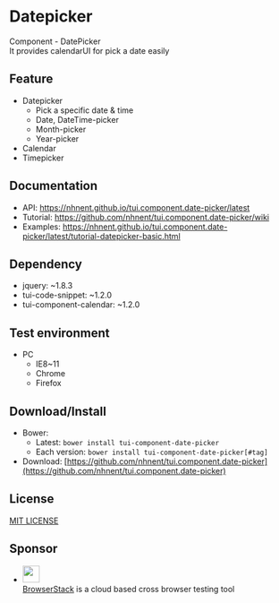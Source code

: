 Datepicker
===============
Component - DatePicker<br>
It provides calendarUI for pick a date easily

## Feature
* Datepicker
    * Pick a specific date & time
    * Date, DateTime-picker
    * Month-picker
    * Year-picker
* Calendar
* Timepicker

## Documentation
* API: https://nhnent.github.io/tui.component.date-picker/latest
* Tutorial: https://github.com/nhnent/tui.component.date-picker/wiki
* Examples: https://nhnent.github.io/tui.component.date-picker/latest/tutorial-datepicker-basic.html

## Dependency
* jquery: ~1.8.3
* tui-code-snippet: ~1.2.0
* tui-component-calendar: ~1.2.0

## Test environment
* PC
	* IE8~11
	* Chrome
	* Firefox

## Download/Install
* Bower:
   * Latest: `bower install tui-component-date-picker`
   * Each version: `bower install tui-component-date-picker[#tag]`
* Download: [https://github.com/nhnent/tui.component.date-picker](https://github.com/nhnent/tui.component.date-picker)

## License
[MIT LICENSE](https://github.com/nhnent/tui.component.date-picker/blob/master/LICENSE)

## Sponsor
* <img src="https://cloud.githubusercontent.com/assets/12269563/12287774/8cf4d2c0-ba12-11e5-9fa8-0a9c452cca05.png" height="30"><br>
 [BrowserStack](https://www.browserstack.com/) is a cloud based cross browser testing tool
